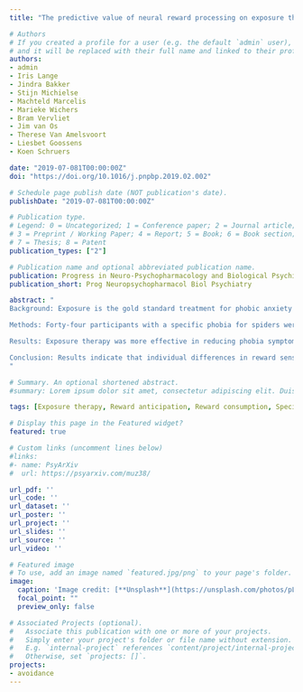 ```yaml
---
title: "The predictive value of neural reward processing on exposure therapy outcome: Results from a randomized controlled trial"

# Authors
# If you created a profile for a user (e.g. the default `admin` user), write the username (folder name) here 
# and it will be replaced with their full name and linked to their profile.
authors:
- admin
- Iris Lange
- Jindra Bakker
- Stijn Michielse
- Machteld Marcelis
- Marieke Wichers
- Bram Vervliet
- Jim van Os
- Therese Van Amelsvoort
- Liesbet Goossens
- Koen Schruers

date: "2019-07-081T00:00:00Z"
doi: "https://doi.org/10.1016/j.pnpbp.2019.02.002"

# Schedule page publish date (NOT publication's date).
publishDate: "2019-07-081T00:00:00Z"

# Publication type.
# Legend: 0 = Uncategorized; 1 = Conference paper; 2 = Journal article;
# 3 = Preprint / Working Paper; 4 = Report; 5 = Book; 6 = Book section;
# 7 = Thesis; 8 = Patent
publication_types: ["2"]

# Publication name and optional abbreviated publication name.
publication: Progress in Neuro-Psychopharmacology and Biological Psychiatry
publication_short: Prog Neuropsychopharmacol Biol Psychiatry

abstract: "
Background: Exposure is the gold standard treatment for phobic anxiety and is thought to represent the clinical application of extinction learning. Reward sensitivity might however also represent a predictive factor for exposure therapy outcome, as this therapy promotes positive experiences and involves positive comments by the therapist. We hypothesized that high reward sensitivity, as expressed by elevated reward expectancy and reward value, can be associated with better outcome to exposure therapy specifically.

Methods: Forty-four participants with a specific phobia for spiders were included in the current study. Participants were randomly assigned to exposure therapy (n = 25) or progressive muscle relaxation (PMR) (n = 19). Treatment outcome was defined as pre- versus post-therapy phobia symptoms. Before treatment, functional brain responses and behavioral responses (i.e. reaction time and accuracy) during reward anticipation and consumption were assessed with the Monetary Incentive Delay task (MID). Behavioral and neural responses in regions of interest (i.e. nucleus accumbens, ventromedial prefrontal cortex and the ventral tegmental area) as well as across the whole-brain were subsequently regressed on treatment outcomes.

Results: Exposure therapy was more effective in reducing phobia symptoms than PMR. Longer reaction times to reward cues and lower activation in the left posterior cingulate cortex during reward consumption were selectively associated with symptoms reductions following exposure therapy but not following PMR. Only within the exposure therapy group, greater symptom reduction was related to increased activation in the ventrolateral prefrontal cortex during reward anticipation, and decreased activation in the medial prefrontal cortex during reward consumption.

Conclusion: Results indicate that individual differences in reward sensitivity can specifically predict exposure therapy outcome. Although activation in regions of interest were not related to therapy outcome, regions involved in attentional processing of reward cues were predictive of phobic symptom change following exposure therapy but not PMR.
"

# Summary. An optional shortened abstract.
#summary: Lorem ipsum dolor sit amet, consectetur adipiscing elit. Duis posuere tellus ac convallis placerat. Proin tincidunt magna sed ex sollicitudin condimentum.

tags: [Exposure therapy, Reward anticipation, Reward consumption, Specific phobia, fMRI]

# Display this page in the Featured widget?
featured: true

# Custom links (uncomment lines below)
#links:
#- name: PsyArXiv
#  url: https://psyarxiv.com/muz38/

url_pdf: ''
url_code: ''
url_dataset: ''
url_poster: ''
url_project: ''
url_slides: ''
url_source: ''
url_video: ''

# Featured image
# To use, add an image named `featured.jpg/png` to your page's folder. 
image:
  caption: 'Image credit: [**Unsplash**](https://unsplash.com/photos/pLCdAaMFLTE)'
  focal_point: ""
  preview_only: false

# Associated Projects (optional).
#   Associate this publication with one or more of your projects.
#   Simply enter your project's folder or file name without extension.
#   E.g. `internal-project` references `content/project/internal-project/index.md`.
#   Otherwise, set `projects: []`.
projects:
- avoidance
---
```

